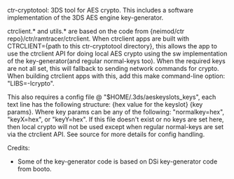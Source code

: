 ctr-cryptotool: 3DS tool for AES crypto. This includes a software implementation of the 3DS AES engine key-generator.

ctrclient.* and utils.* are based on the code from {neimod/ctr repo}/ctr/ramtracer/ctrclient. When ctrclient apps are built with CTRCLIENT={path to this ctr-cryptotool directory}, this allows the app to use the ctrclient API for doing local AES crypto using the sw implementation of the key-generator(and regular normal-keys too). When the required keys are not all set, this will fallback to sending network commands for crypto. When building ctrclient apps with this, add this make command-line option: "LIBS=-lcrypto".

This also requires a config file @ "$HOME/.3ds/aeskeyslots_keys", each text line has the following structure: {hex value for the keyslot} {key params}. Where key params can be any of the following: "normalkey=hex", "keyX=hex", or "keyY=hex". If this file doesn't exist or no keys are set here, then local crypto will not be used except when regular normal-keys are set via the ctrclient API. See source for more details for config handling.

Credits:
* Some of the key-generator code is based on DSi key-generator code from booto.

